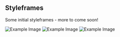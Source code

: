 ## Styleframes
Some initial styleframes - more to come soon!

![Example Image](project_images/scamps/Styleframe_1.jpg?raw=true "Example Image")
![Example Image](project_images/scamps/Styleframe_3.jpg?raw=true "Example Image")
![Example Image](project_images/scamps/Styleframe_4.jpg?raw=true "Example Image")
